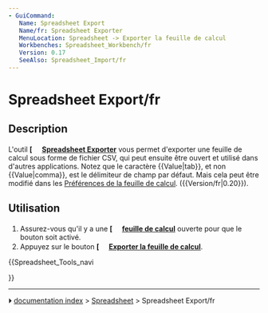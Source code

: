 ```yaml
---
- GuiCommand:
   Name: Spreadsheet Export
   Name/fr: Spreadsheet Exporter
   MenuLocation: Spreadsheet -> Exporter la feuille de calcul
   Workbenches: Spreadsheet_Workbench/fr
   Version: 0.17
   SeeAlso: Spreadsheet_Import/fr
---
```


# Spreadsheet Export/fr

## Description

L\'outil **[<img src=images/Spreadsheet_Export.svg style="width:16px"> [Spreadsheet Exporter](Spreadsheet_Export/fr.md)** vous permet d\'exporter une feuille de calcul sous forme de fichier CSV, qui peut ensuite être ouvert et utilisé dans d\'autres applications. Notez que le caractère {{Value|tab}}, et non {{Value|comma}}, est le délimiteur de champ par défaut. Mais cela peut être modifié dans les [Préférences de la feuille de calcul](Spreadsheet_Preferences/fr.md). ({{Version/fr|0.20}}).

## Utilisation

1.  Assurez-vous qu\'il y a une **[<img src=images/Spreadsheet_CreateSheet.svg style="width:16px"> [feuille de calcul](Spreadsheet_CreateSheet/fr.md)** ouverte pour que le bouton soit activé.
2.  Appuyez sur le bouton **[<img src=images/Spreadsheet_Export.svg style="width:16px"> [Exporter la feuille de calcul](Spreadsheet_Export/fr.md)**.





{{Spreadsheet_Tools_navi

}}



---
⏵ [documentation index](../README.md) > [Spreadsheet](Spreadsheet_Workbench.md) > Spreadsheet Export/fr
